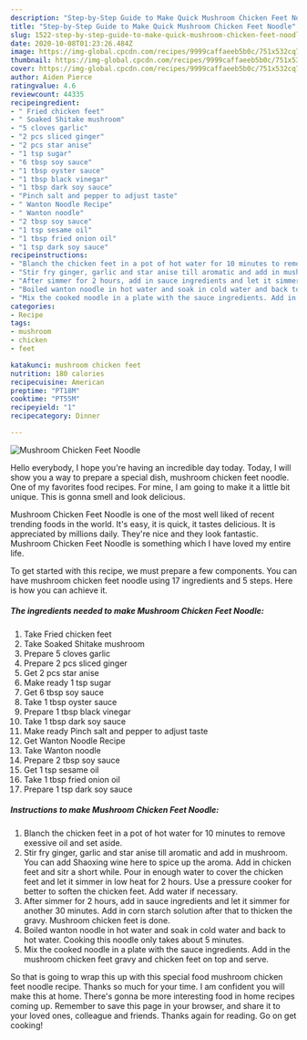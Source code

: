 ```yaml
---
description: "Step-by-Step Guide to Make Quick Mushroom Chicken Feet Noodle"
title: "Step-by-Step Guide to Make Quick Mushroom Chicken Feet Noodle"
slug: 1522-step-by-step-guide-to-make-quick-mushroom-chicken-feet-noodle
date: 2020-10-08T01:23:26.484Z
image: https://img-global.cpcdn.com/recipes/9999caffaeeb5b0c/751x532cq70/mushroom-chicken-feet-noodle-recipe-main-photo.jpg
thumbnail: https://img-global.cpcdn.com/recipes/9999caffaeeb5b0c/751x532cq70/mushroom-chicken-feet-noodle-recipe-main-photo.jpg
cover: https://img-global.cpcdn.com/recipes/9999caffaeeb5b0c/751x532cq70/mushroom-chicken-feet-noodle-recipe-main-photo.jpg
author: Aiden Pierce
ratingvalue: 4.6
reviewcount: 44335
recipeingredient:
- " Fried chicken feet"
- " Soaked Shitake mushroom"
- "5 cloves garlic"
- "2 pcs sliced ginger"
- "2 pcs star anise"
- "1 tsp sugar"
- "6 tbsp soy sauce"
- "1 tbsp oyster sauce"
- "1 tbsp black vinegar"
- "1 tbsp dark soy sauce"
- "Pinch salt and pepper to adjust taste"
- " Wanton Noodle Recipe"
- " Wanton noodle"
- "2 tbsp soy sauce"
- "1 tsp sesame oil"
- "1 tbsp fried onion oil"
- "1 tsp dark soy sauce"
recipeinstructions:
- "Blanch the chicken feet in a pot of hot water for 10 minutes to remove exessive oil and set aside."
- "Stir fry ginger, garlic and star anise till aromatic and add in mushroom. You can add Shaoxing wine here to spice up the aroma. Add in chicken feet and sitr a short while. Pour in enough water to cover the chicken feet and let it simmer in low heat for 2 hours. Use a pressure cooker for better to soften the chicken feet. Add water if necessary."
- "After simmer for 2 hours, add in sauce ingredients and let it simmer for another 30 minutes. Add in corn starch solution after that to thicken the gravy. Mushroom chicken feet is done."
- "Boiled wanton noodle in hot water and soak in cold water and back to hot water. Cooking this noodle only takes about 5 minutes."
- "Mix the cooked noodle in a plate with the sauce ingredients. Add in the mushroom chicken feet gravy and chicken feet on top and serve."
categories:
- Recipe
tags:
- mushroom
- chicken
- feet

katakunci: mushroom chicken feet 
nutrition: 180 calories
recipecuisine: American
preptime: "PT18M"
cooktime: "PT55M"
recipeyield: "1"
recipecategory: Dinner

---
```



![Mushroom Chicken Feet Noodle](https://img-global.cpcdn.com/recipes/9999caffaeeb5b0c/751x532cq70/mushroom-chicken-feet-noodle-recipe-main-photo.jpg)

Hello everybody, I hope you're having an incredible day today. Today, I will show you a way to prepare a special dish, mushroom chicken feet noodle. One of my favorites food recipes. For mine, I am going to make it a little bit unique. This is gonna smell and look delicious.

Mushroom Chicken Feet Noodle is one of the most well liked of recent trending foods in the world. It's easy, it is quick, it tastes delicious. It is appreciated by millions daily. They're nice and they look fantastic. Mushroom Chicken Feet Noodle is something which I have loved my entire life.




To get started with this recipe, we must prepare a few components. You can have mushroom chicken feet noodle using 17 ingredients and 5 steps. Here is how you can achieve it.

<!--inarticleads1-->

##### The ingredients needed to make Mushroom Chicken Feet Noodle:

1. Take  Fried chicken feet
1. Take  Soaked Shitake mushroom
1. Prepare 5 cloves garlic
1. Prepare 2 pcs sliced ginger
1. Get 2 pcs star anise
1. Make ready 1 tsp sugar
1. Get 6 tbsp soy sauce
1. Take 1 tbsp oyster sauce
1. Prepare 1 tbsp black vinegar
1. Take 1 tbsp dark soy sauce
1. Make ready Pinch salt and pepper to adjust taste
1. Get  Wanton Noodle Recipe
1. Take  Wanton noodle
1. Prepare 2 tbsp soy sauce
1. Get 1 tsp sesame oil
1. Take 1 tbsp fried onion oil
1. Prepare 1 tsp dark soy sauce




<!--inarticleads2-->

##### Instructions to make Mushroom Chicken Feet Noodle:

1. Blanch the chicken feet in a pot of hot water for 10 minutes to remove exessive oil and set aside.
1. Stir fry ginger, garlic and star anise till aromatic and add in mushroom. You can add Shaoxing wine here to spice up the aroma. Add in chicken feet and sitr a short while. Pour in enough water to cover the chicken feet and let it simmer in low heat for 2 hours. Use a pressure cooker for better to soften the chicken feet. Add water if necessary.
1. After simmer for 2 hours, add in sauce ingredients and let it simmer for another 30 minutes. Add in corn starch solution after that to thicken the gravy. Mushroom chicken feet is done.
1. Boiled wanton noodle in hot water and soak in cold water and back to hot water. Cooking this noodle only takes about 5 minutes.
1. Mix the cooked noodle in a plate with the sauce ingredients. Add in the mushroom chicken feet gravy and chicken feet on top and serve.




So that is going to wrap this up with this special food mushroom chicken feet noodle recipe. Thanks so much for your time. I am confident you will make this at home. There's gonna be more interesting food in home recipes coming up. Remember to save this page in your browser, and share it to your loved ones, colleague and friends. Thanks again for reading. Go on get cooking!
